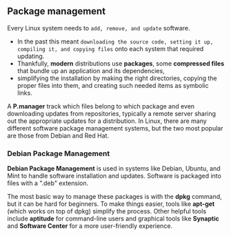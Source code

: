 ## Package management
Every Linux system needs to ```add, remove, and update``` software. 
- In the past this meant ```downloading the source code, setting it up, compiling it, and copying files``` onto each system that required updating.
- Thankfully, **modern** distributions use **packages**, some **compressed files** that bundle up an application and its dependencies,
- simplifying the installation by making the right directories, copying the proper files into them, and creating such needed items as symbolic links.

A **P.manager** track which files belong to which package and even downloading updates from repositories, typically a remote server sharing out the appropriate updates for a distribution.
In Linux, there are many different software package management systems, but the two most popular are those from Debian and Red Hat.

### Debian Package Management
**Debian Package Management** is used in systems like Debian, Ubuntu, and Mint to handle software installation and updates. Software is packaged into files with a ".deb" extension.

The most basic way to manage these packages is with the **dpkg** command, but it can be hard for beginners. To make things easier, tools like **apt-get** (which works on top of dpkg) simplify the process. Other helpful tools include **aptitude** for command-line users and graphical tools like **Synaptic** and **Software Center** for a more user-friendly experience.
